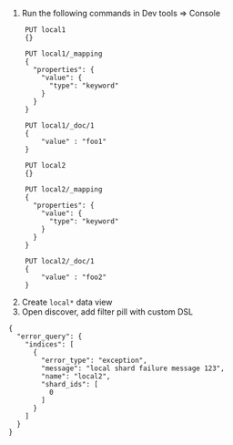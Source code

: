 1) Run the following commands in Dev tools => Console 
```
    PUT local1
    {}

    PUT local1/_mapping
    {
      "properties": {
        "value": {
          "type": "keyword"
        }
      }
    }

    PUT local1/_doc/1
    {
        "value" : "foo1"
    }

    PUT local2
    {}

    PUT local2/_mapping
    {
      "properties": {
        "value": {
          "type": "keyword"
        }
      }
    }

    PUT local2/_doc/1
    {
        "value" : "foo2"
    }
```
2) Create `local*` data view
3) Open discover, add filter pill with custom DSL
```
{
  "error_query": {
    "indices": [
      {
        "error_type": "exception",
        "message": "local shard failure message 123",
        "name": "local2",
        "shard_ids": [
          0
        ]
      }
    ]
  }
}
```
